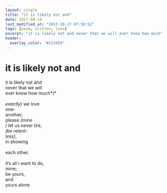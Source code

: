 ```yaml
---
layout: single
title: "it is likely not and"
date: 2017-09-19
last_modified_at: "2017-10-17 07:50:52"
tags: [poem, written, love]
excerpt: "it is likely not and never that we will ever know how much"
header:
  overlay_color: "#123456"
---
```

# it is likely not and 

it is likely not and<br />
never that we will<br />
ever know how much*(*<br />
<br />
*exactly)* we love<br />
one-<br />
another;<br />
please *(mine*<br />
*)* let us never tire,<br />
*(be relent-*<br />
*less)*,<br />
in showing<br />
<br />
each other.<br />
<br />
it’s all i want to do,<br />
mine;<br />
be yours,<br />
and<br />
yours alone<br />

